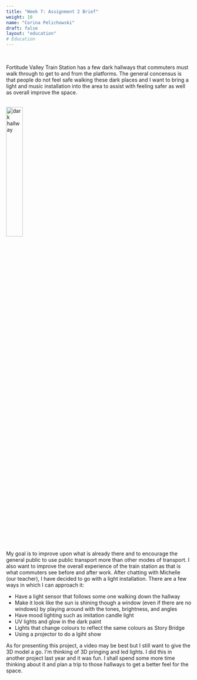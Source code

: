 ```yaml
---
title: "Week 7: Assignment 2 Brief"
weight: 10
name: "Corina Pelichowski"
draft: false
layout: "education"
# Education
---
```

<br>
<div class="container">
    <p>
        Fortitude Valley Train Station has a few dark hallways that commuters must walk through to get to and from the platforms. The general concensus is that people do not feel safe walking these dark places and I want to bring a light and music installation into the area to assist with feeling safer as well as overall improve the space.
    </p>
    <br>
    <!--Images-->
    <div class="row">
        <div class="col">
            <img style="width: 30%" src="/img/master_of_design/masters_exp/dark-hallway.png" alt="dark hallway">
        </div>
    </div>
    <br>
    <p>
     My goal is to improve upon what is already there and to encourage the general public to use public transport more than other modes of transport. I also want to improve the overall experience of the train station as that is what commuters see before and after work. After chatting with Michelle (our teacher), I have decided to go with a light installation. There are a few ways in which I can approach it:
    </p>
    <ul>
        <li>Have a light sensor that follows some one walking down the hallway</li>
        <li>Make it look like the sun is shining though a window (even if there are no windows) by playing around with the tones, brightness, and angles</li>
        <li>Have mood lighting such as imitation candle light</li>
        <li>UV lights and glow in the dark paint</li>
        <li>Lights that change colours to reflect the same colours as Story Bridge</li>
        <li>Using a projector to do a lgiht show</li>
    </ul>
    <p>
        As for presenting this project, a video may be best but I still want to give the 3D model a go. I'm thinking of 3D pringing and led lights. I did this in another project last year and it was fun. I shall spend some more time thinking about it and plan a trip to those hallways to get a better feel for the space.
    </p> 
</div>